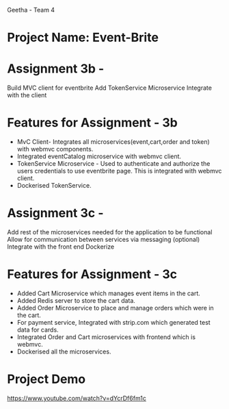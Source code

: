  Geetha - Team 4
 
 # Project Name: Event-Brite

# Assignment 3b -
Build MVC client for eventbrite 
Add TokenService Microservice
Integrate with the client

# Features  for Assignment - 3b

* MvC Client- Integrates all microservices(event,cart,order and token) with webmvc components.
* Integrated eventCatalog microservice with webmvc client.
* TokenService Microservice - Used to authenticate and authorize the users credentials to use eventbrite page. This is integrated with webmvc client.
* Dockerised TokenService.

# Assignment 3c -
Add rest of the microservices needed for the application to be functional
Allow for communication between services via messaging (optional)
Integrate with the front end
Dockerize

# Features for Assignment - 3c
* Added Cart Microservice which manages event items in the cart.
* Added Redis server to store the cart data.
* Added Order Microservice to place and manage orders which were in the cart.
* For payment service, Integrated with strip.com which generated test data for cards.
* Integrated Order and Cart microservices with frontend which is webmvc.
* Dockerised all the microservices.


# Project Demo
https://www.youtube.com/watch?v=dYcrDf6fm1c
